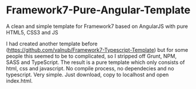 # Framework7-Pure-Angular-Template
A clean and simple template for Framework7 based on AngularJS with pure HTML5, CSS3 and JS

I had created another template before (https://github.com/valnub/Framework7-Typescript-Template) but for some people this seemed to be to complicated, so I stripped off Grunt, NPM, SASS and TypeScript. The result is a pure template which only consists of html, css and javascript. No compile process, no dependecies and no typescript. Very simple. Just download, copy to localhost and open index.html.
